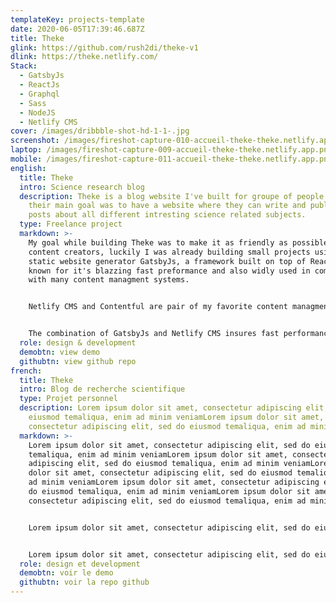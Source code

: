 ```yaml
---
templateKey: projects-template
date: 2020-06-05T17:39:46.687Z
title: Theke
glink: https://github.com/rush2di/theke-v1
dlink: https://theke.netlify.com/
Stack:
  - GatsbyJs
  - ReactJs
  - Graphql
  - Sass
  - NodeJS
  - Netlify CMS
cover: /images/dribbble-shot-hd-1-1-.jpg
screenshot: /images/fireshot-capture-010-accueil-theke-theke.netlify.app.png
laptop: /images/fireshot-capture-009-accueil-theke-theke.netlify.app.png
mobile: /images/fireshot-capture-011-accueil-theke-theke.netlify.app.png
english:
  title: Theke
  intro: Science research blog
  description: Theke is a blog website I've built for groupe of people I know,
    their main goal was to have a website where they can write and publish blog
    posts about all different intresting science related subjects.
  type: Freelance project
  markdown: >-
    My goal while building Theke was to make it as friendly as possible for
    content creators, luckily I was already building small projects using the
    static website generator GatsbyJs, a framework built on top of ReactJs and
    known for it's blazzing fast preformance and also widly used in combination
    with many content managment systems.


    Netlify CMS and Contentful are pair of my favorite content managment systems that I've worked with, for this project I chosed Netlify CMS over Contentful because it have an easy to use admin UI while also being simple when it comes to it's configuration.


    The combination of GatsbyJs and Netlify CMS insures fast performance, easier scalability, and an easy to use interface for content creation while also being Seo frindly.
  role: design & development
  demobtn: view demo
  githubtn: view github repo
french:
  title: Theke
  intro: Blog de recherche scientifique
  type: Projet personnel
  description: Lorem ipsum dolor sit amet, consectetur adipiscing elit, sed do
    eiusmod temaliqua, enim ad minim veniamLorem ipsum dolor sit amet,
    consectetur adipiscing elit, sed do eiusmod temaliqua, enim ad minim veniam
  markdown: >-
    Lorem ipsum dolor sit amet, consectetur adipiscing elit, sed do eiusmod
    temaliqua, enim ad minim veniamLorem ipsum dolor sit amet, consectetur
    adipiscing elit, sed do eiusmod temaliqua, enim ad minim veniamLorem ipsum
    dolor sit amet, consectetur adipiscing elit, sed do eiusmod temaliqua, enim
    ad minim veniamLorem ipsum dolor sit amet, consectetur adipiscing elit, sed
    do eiusmod temaliqua, enim ad minim veniamLorem ipsum dolor sit amet,
    consectetur adipiscing elit, sed do eiusmod temaliqua, enim ad minim veniam


    Lorem ipsum dolor sit amet, consectetur adipiscing elit, sed do eiusmod temaliqua, enim ad minim veniamLorem ipsum dolor sit amet, consectetur adipiscing elit, sed do eiusmod temaliqua, enim ad minim veniamLorem ipsum dolor sit amet, consectetur adipiscing elit, sed do eiusmod temaliqua, enim ad minim veniamLorem ipsum dolor sit amet, consectetur adipiscing elit, sed do eiusmod temaliqua, enim ad minim veniam


    Lorem ipsum dolor sit amet, consectetur adipiscing elit, sed do eiusmod temaliqua, enim ad minim veniamLorem ipsum dolor sit amet, consectetur adipiscing elit, sed do eiusmod temaliqua, enim ad minim veniam
  role: design et development
  demobtn: voir le demo
  githubtn: voir la repo github
---
```

